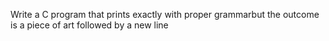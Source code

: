 Write a C program that prints exactly with proper grammarbut the outcome is a piece of art followed by a new line
